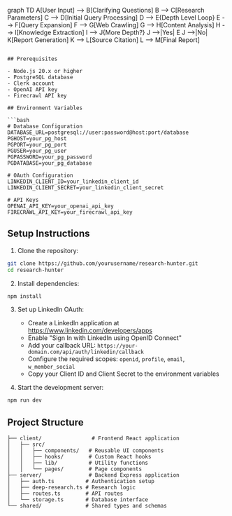 graph TD
    A[User Input] --> B[Clarifying Questions]
    B --> C[Research Parameters]
    C --> D[Initial Query Processing]
    D --> E{Depth Level Loop}
    E --> F[Query Expansion]
    F --> G[Web Crawling]
    G --> H[Content Analysis]
    H --> I[Knowledge Extraction]
    I --> J{More Depth?}
    J -->|Yes| E
    J -->|No| K[Report Generation]
    K --> L[Source Citation]
    L --> M[Final Report]
```

## Prerequisites

- Node.js 20.x or higher
- PostgreSQL database
- Clerk account
- OpenAI API key
- Firecrawl API key

## Environment Variables

```bash
# Database Configuration
DATABASE_URL=postgresql://user:password@host:port/database
PGHOST=your_pg_host
PGPORT=your_pg_port
PGUSER=your_pg_user
PGPASSWORD=your_pg_password
PGDATABASE=your_pg_database

# OAuth Configuration
LINKEDIN_CLIENT_ID=your_linkedin_client_id
LINKEDIN_CLIENT_SECRET=your_linkedin_client_secret

# API Keys
OPENAI_API_KEY=your_openai_api_key
FIRECRAWL_API_KEY=your_firecrawl_api_key
```

## Setup Instructions

1. Clone the repository:
```bash
git clone https://github.com/yourusername/research-hunter.git
cd research-hunter
```

2. Install dependencies:
```bash
npm install
```

3. Set up LinkedIn OAuth:
   - Create a LinkedIn application at https://www.linkedin.com/developers/apps
   - Enable "Sign In with LinkedIn using OpenID Connect"
   - Add your callback URL: `https://your-domain.com/api/auth/linkedin/callback`
   - Configure the required scopes: `openid`, `profile`, `email`, `w_member_social`
   - Copy your Client ID and Client Secret to the environment variables

4. Start the development server:
```bash
npm run dev
```

## Project Structure

```
├── client/                # Frontend React application
│   ├── src/
│   │   ├── components/   # Reusable UI components
│   │   ├── hooks/        # Custom React hooks
│   │   ├── lib/          # Utility functions
│   │   └── pages/        # Page components
├── server/               # Backend Express application
│   ├── auth.ts          # Authentication setup
│   ├── deep-research.ts # Research logic
│   ├── routes.ts        # API routes
│   └── storage.ts       # Database interface
└── shared/              # Shared types and schemas